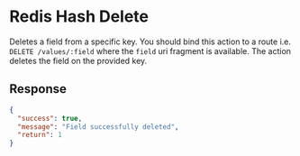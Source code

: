 
# Redis Hash Delete

Deletes a field from a specific key. You should bind this action to a route i.e. `DELETE /values/:field` where the
`field` uri fragment is available. The action deletes the field on the provided key.

## Response

```json
{
  "success": true,
  "message": "Field successfully deleted",
  "return": 1
}
```
